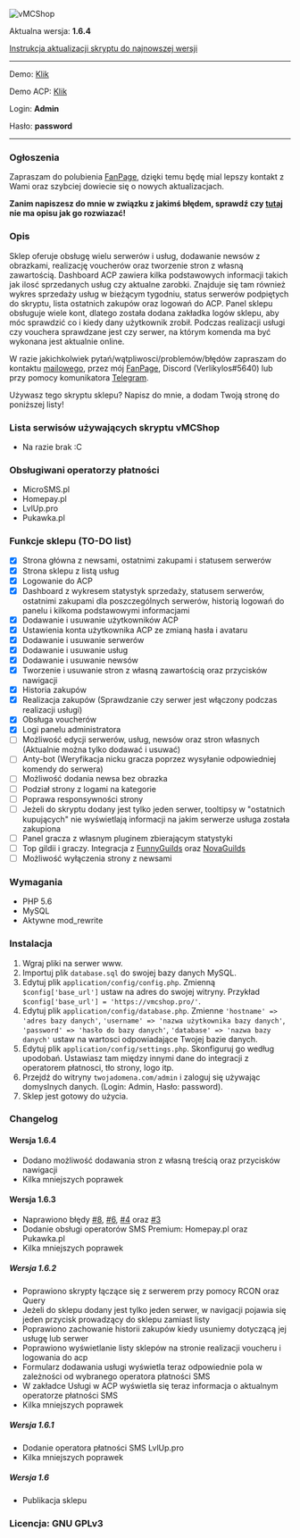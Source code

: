 ![vMCShop](https://vmcshop.pro/assets/images/vmcshop-github.png)

Aktualna wersja: **1.6.4**

[Instrukcja aktualizacji skryptu do najnowszej wersji](https://github.com/Verlikylos/vMCShop/wiki/Instrukcja-aktualizacji-skryptu-do-najnowszej-wersji)

<hr>

Demo: [Klik](https://vmcshop.pro/)

Demo ACP: [Klik](https://vmcshop.pro/admin)

Login: **Admin**

Hasło: **password**

<hr>

### Ogłoszenia

Zapraszam do polubienia [FanPage](https://www.facebook.com/verlikylos), dzięki temu będę mial lepszy kontakt z Wami oraz szybciej dowiecie się o nowych aktualizacjach.

**Zanim napiszesz do mnie w związku z jakimś błędem, sprawdź czy [tutaj](https://github.com/Verlikylos/vMCShop/wiki/Znane-b%C5%82%C4%99dy-i-sposoby-ich-rozwi%C4%85zywania) nie ma opisu jak go rozwiazać!**

### Opis

Sklep oferuje obsługę wielu serwerów i usług, dodawanie newsów z obrazkami, realizację voucherów oraz tworzenie stron z własną zawartością. Dashboard ACP zawiera kilka podstawowych informacji takich jak ilosć sprzedanych usług czy aktualne zarobki. Znajduje się tam również wykres sprzedaży usług w bieżącym tygodniu, status serwerów podpiętych do skryptu, lista ostatnich zakupów oraz logowań do ACP. Panel sklepu obsługuje wiele kont, dlatego została dodana zakładka logów sklepu, aby móc sprawdzić co i kiedy dany użytkownik zrobił. Podczas realizacji usługi czy vouchera sprawdzane jest czy serwer, na którym komenda ma być wykonana jest aktualnie online.

W razie jakichkolwiek pytań/wątpliwosci/problemów/błędów zapraszam do kontaktu [mailowego](mailto:kontakt@verlikylos.pro), przez mój [FanPage](https://www.facebook.com/verlikylos), Discord (Verlikylos#5640) lub przy pomocy komunikatora [Telegram](https://t.me/Verlikylos).

Używasz tego skryptu sklepu? Napisz do mnie, a dodam Twoją stronę do poniższej listy!

### Lista serwisów używających skryptu vMCShop
- Na razie brak :C

### Obsługiwani operatorzy płatności
- MicroSMS.pl
- Homepay.pl
- LvlUp.pro
- Pukawka.pl

### Funkcje sklepu (TO-DO list)
- [x] Strona główna z newsami, ostatnimi zakupami i statusem serwerów
- [x] Strona sklepu z listą usług
- [x] Logowanie do ACP
- [x] Dashboard z wykresem statystyk sprzedaży, statusem serwerów, ostatnimi zakupami dla poszczególnych serwerów, historią logowań do panelu i kilkoma podstawowymi informacjami
- [x] Dodawanie i usuwanie użytkowników ACP
- [x] Ustawienia konta użytkownika ACP ze zmianą hasła i avataru
- [x] Dodawanie i usuwanie serwerów
- [x] Dodawanie i usuwanie usług
- [x] Dodawanie i usuwanie newsów
- [x] Tworzenie i usuwanie stron z własną zawartością oraz przycisków nawigacji
- [x] Historia zakupów
- [x] Realizacja zakupów (Sprawdzanie czy serwer jest włączony podczas realizacji usługi)
- [x] Obsługa voucherów
- [x] Logi panelu administratora
- [ ] Możliwość edycji serwerów, usług, newsów oraz stron własnych (Aktualnie można tylko dodawać i usuwać)
- [ ] Anty-bot (Weryfikacja nicku gracza poprzez wysyłanie odpowiedniej komendy do serwera)
- [ ] Możliwość dodania newsa bez obrazka
- [ ] Podział strony z logami na kategorie
- [ ] Poprawa responsywności strony
- [ ] Jeżeli do skryptu dodany jest tylko jeden serwer, tooltipsy w "ostatnich kupujących" nie wyświetlają informacji na jakim serwerze usługa została zakupiona
- [ ] Panel gracza z własnym pluginem zbierającym statystyki
- [ ] Top gildii i graczy. Integracja z [FunnyGuilds](https://github.com/FunnyGuilds/FunnyGuilds/) oraz [NovaGuilds](https://github.com/MarcinWieczorek/NovaGuilds)
- [ ] Możliwość wyłączenia strony z newsami

### Wymagania
 - PHP 5.6
 - MySQL
 - Aktywne mod_rewrite

### Instalacja

1. Wgraj pliki na serwer www.
2. Importuj plik ```database.sql``` do swojej bazy danych MySQL.
3. Edytuj plik ```application/config/config.php```. Zmienną ```$config['base_url']``` ustaw na adres do swojej witryny. Przykład ```$config['base_url'] = 'https://vmcshop.pro/'```.
4. Edytuj plik ```application/config/database.php```. Zmienne ```'hostname' => 'adres bazy danych'```, ```'username' => 'nazwa użytkownika bazy danych'```, ```'password' => 'hasło do bazy danych'```, ```'database' => 'nazwa bazy danych'``` ustaw na wartosci odpowiadające Twojej bazie danych.
5. Edytuj plik ```application/config/settings.php```. Skonfiguruj go według upodobań. Ustawiasz tam między innymi dane do integracji z operatorem płatnosci, tło strony, logo itp.
6. Przejdź do witryny ```twojadomena.com/admin``` i zaloguj się używając domyslnych danych. (Login: Admin, Hasło: password).
7. Sklep jest gotowy do użycia.

### Changelog
#### Wersja 1.6.4
 - Dodano możliwość dodawania stron z własną treścią oraz przycisków nawigacji
 - Kilka mniejszych poprawek

#### Wersja 1.6.3
 - Naprawiono błędy [#8](https://github.com/Verlikylos/vMCShop/issues/8), [#6](https://github.com/Verlikylos/vMCShop/issues/6), [#4](https://github.com/Verlikylos/vMCShop/issues/4) oraz [#3](https://github.com/Verlikylos/vMCShop/issues/3)
 - Dodanie obsługi operatorów SMS Premium: Homepay.pl oraz Pukawka.pl
 - Kilka mniejszych poprawek
 
##### Wersja 1.6.2
 - Poprawiono skrypty łączące się z serwerem przy pomocy RCON oraz Query
 - Jeżeli do sklepu dodany jest tylko jeden serwer, w navigacji pojawia się jeden przycisk prowadzący do sklepu zamiast listy
 - Poprawiono zachowanie historii zakupów kiedy usuniemy dotyczącą jej usługę lub serwer
 - Poprawiono wyświetlanie listy sklepów na stronie realizacji voucheru i logowania do acp
 - Formularz dodawania usługi wyświetla teraz odpowiednie pola w zależności od wybranego operatora płatności SMS
 - W zakładce Usługi w ACP wyświetla się teraz informacja o aktualnym operatorze płatności SMS
 - Kilka mniejszych poprawek

##### Wersja 1.6.1
 - Dodanie operatora płatności SMS LvlUp.pro
 - Kilka mniejszych poprawek
 
##### Wersja 1.6
 - Publikacja sklepu

### Licencja: **GNU GPLv3**
